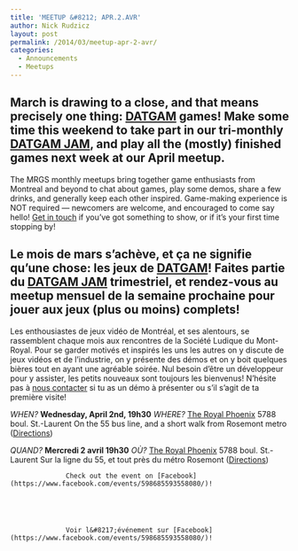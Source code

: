 ```yaml
---
title: 'MEETUP &#8212; APR.2.AVR'
author: Nick Rudzicz
layout: post
permalink: /2014/03/meetup-apr-2-avr/
categories:
  - Announcements
  - Meetups
---
```



March is drawing to a close, and that means precisely one thing: [DATGAM](http://forum.mrgs.ca/t/datgam-ix-march-2014/64) games! Make some time this weekend to take part in our tri-monthly [DATGAM JAM](https://www.facebook.com/events/294864897331146/), and play all the (mostly) finished games next week at our April meetup.
---
The MRGS monthly meetups bring together game enthusiasts from Montreal and beyond to chat about games, play some demos, share a few drinks, and generally keep each other inspired. Game-making experience is NOT required &#8212; newcomers are welcome, and encouraged to come say hello!
[Get in touch](mailto:bakedgoods@mrgs.ca) if you&#8217;ve got something to show, or if it&#8217;s your first time stopping by!



Le mois de mars s&#8217;ach&egrave;ve, et &ccedil;a ne signifie qu&#8217;une chose: les jeux de [DATGAM](http://forum.mrgs.ca/t/datgam-ix-march-2014/64)! Faites partie du [DATGAM JAM](https://www.facebook.com/events/294864897331146/) trimestriel, et rendez-vous au meetup mensuel de la semaine prochaine pour jouer aux jeux (plus ou moins) complets!
---
Les enthousiastes de jeux vidéo de Montréal, et ses alentours, se rassemblent chaque mois aux rencontres de la Société Ludique du Mont-Royal. Pour se garder motivés et inspirés les uns les autres on y discute de jeux vidéos et de l&#8217;industrie, on y présente des démos et on y boit quelques bières tout en ayant une agréable soirée. Nul besoin d&#8217;être un développeur pour y assister, les petits nouveaux sont toujours les bienvenus!
N&#8217;hésite pas à [nous contacter](mailto:bakedgoods@mrgs.ca) si tu as un démo à présenter ou s&#8217;il s&#8217;agit de ta première visite!



*WHEN?*
 **Wednesday, April 2nd, 19h30**
*WHERE?*
 [The Royal Phoenix](http://royalphoenixbar.com/)
 5788 boul. St.-Laurent
 On the 55 bus line, and a short walk from Rosemont metro
 ([Directions](https://maps.google.com/maps?q=the+royal+phoenix))



*QUAND?*
 **Mercredi 2 avril 19h30**
*OÙ?*
 [The Royal Phoenix](http://royalphoenixbar.com/)
 5788 boul. St.-Laurent
 Sur la ligne du 55, et tout près du métro Rosemont
 ([Directions](https://maps.google.com/maps?q=the+royal+phoenix))
 


                  Check out the event on [Facebook](https://www.facebook.com/events/598685593558080/)!
                

                
                

                  Voir l&#8217;événement sur [Facebook](https://www.facebook.com/events/598685593558080/)!

                

                
                
 &nbsp;
 &nbsp;
 &nbsp;

